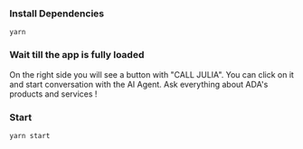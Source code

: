 ### Install Dependencies

`yarn`

### Wait till the app is fully loaded

On the right side you will see a button with "CALL JULIA". You can click on it and start conversation with the AI Agent.
Ask everything about ADA's products and services !

### Start

`yarn start`
